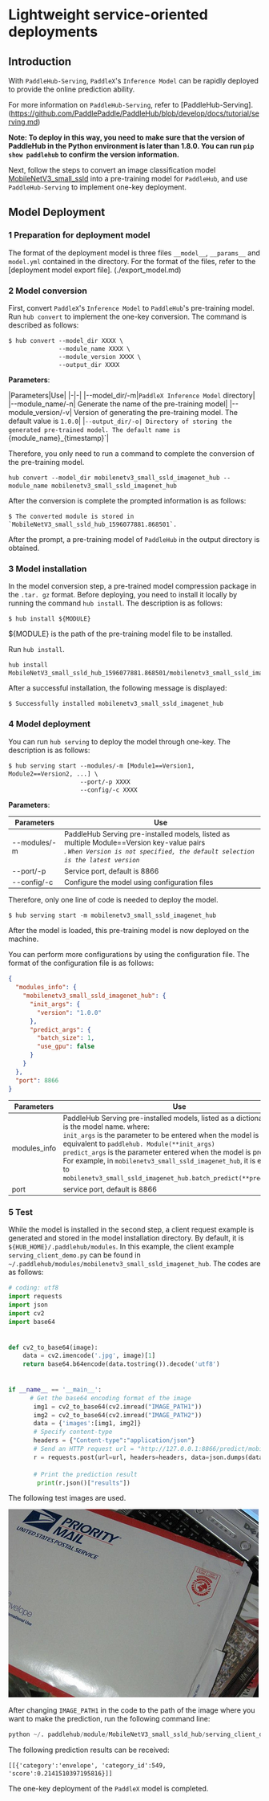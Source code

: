 # Lightweight service-oriented deployments
## Introduction
With `PaddleHub-Serving`, `PaddleX`'s `Inference Model` can be rapidly deployed to provide the online prediction ability.

For more information on `PaddleHub-Serving`, refer to [PaddleHub-Serving]. (https://github.com/PaddlePaddle/PaddleHub/blob/develop/docs/tutorial/serving.md)

**Note: To deploy in this way, you need to make sure that the version of PaddleHub in the Python environment is later than 1.8.0. You can run `pip show paddlehub` to confirm the version information.**


Next, follow the steps to convert an image classification model [MobileNetV3_small_ssld](https://bj.bcebos.com/paddlex/models/mobilenetv3_small_ssld_imagenet.tar.gz) into a pre-training model for `PaddleHub`, and use `PaddleHub-Serving` to implement one-key deployment.


## Model Deployment

### 1 Preparation for deployment model
The format of the deployment model is three files `__model__`, `__params__` and `model.yml` contained in the directory. For the format of the files, refer to the [deployment model export file]. (./export_model.md)

### 2 Model conversion
First, convert `PaddleX`'s `Inference Model` to `PaddleHub`'s pre-training model. Run `hub convert` to implement the one-key conversion. The command is described as follows:

```shell
$ hub convert --model_dir XXXX \
              --module_name XXXX \
              --module_version XXXX \
              --output_dir XXXX
```
**Parameters**:

|Parameters|Use|
|-|-| |--model_dir/-m|`PaddleX Inference Model` directory|
|--module_name/-n| Generate the name of the pre-training model|
|--module_version/-v| Version of generating the pre-training model. The default value is `1.0.0`|
|`--output_dir/-o| Directory of storing the generated pre-trained model. The default name is `{module_name}_{timestamp}`|

Therefore, you only need to run a command to complete the conversion of the pre-training model.

```shell
hub convert --model_dir mobilenetv3_small_ssld_imagenet_hub --module_name mobilenetv3_small_ssld_imagenet_hub
```

After the conversion is complete the prompted information is as follows:
```shell
$ The converted module is stored in `MobileNetV3_small_ssld_hub_1596077881.868501`.
```
After the prompt, a pre-training model of `PaddleHub` in the output directory is obtained.

### 3 Model installation
In the model conversion step, a pre-trained model compression package in the `.tar. gz` format. Before deploying, you need to install it locally by running the command `hub install`. The description is as follows:
```shell
$ hub install ${MODULE}
```
${MODULE} is the path of the pre-training model file to be installed.

Run `hub install`.
```shell
hub install MobileNetV3_small_ssld_hub_1596077881.868501/mobilenetv3_small_ssld_imagenet_hub.tar.gz
```
After a successful installation, the following message is displayed:
```shell
$ Successfully installed mobilenetv3_small_ssld_imagenet_hub
```

### 4 Model deployment
You can run `hub serving` to deploy the model through one-key. The description is as follows:
```shell
$ hub serving start --modules/-m [Module1==Version1, Module2==Version2, ...] \
                    --port/-p XXXX
                    --config/-c XXXX
```

**Parameters**:

|Parameters|Use|
|-|-|
|--modules/-m|PaddleHub Serving pre-installed models, listed as multiple Module==Version key-value pairs<br>*. `When Version is not specified, the default selection is the latest version`*|
|--port/-p|Service port, default is 8866|
|--config/-c|Configure the model using configuration files|

Therefore, only one line of code is needed to deploy the model.

```shell
$ hub serving start -m mobilenetv3_small_ssld_imagenet_hub
```
After the model is loaded, this pre-training model is now deployed on the machine.

You can perform more configurations by using the configuration file. The format of the configuration file is as follows:
```json
{
  "modules_info": {
    "mobilenetv3_small_ssld_imagenet_hub": {
      "init_args": {
        "version": "1.0.0"
      },
      "predict_args": {
        "batch_size": 1,
        "use_gpu": false
      }
    }
  },
  "port": 8866
}

```
|Parameters|Use|
|-|-|
|modules_info| PaddleHub Serving pre-installed models, listed as a dictionary list, key is the model name. where: <br>`init_args` is the parameter to be entered when the model is loaded, equivalent to `paddlehub. Module(**init_args)`<br>`predict_args` is the parameter entered when the model is predicted. For example, in `mobilenetv3_small_ssld_imagenet_hub`, it is equivalent to `mobilenetv3_small_ssld_imagenet_hub.batch_predict(**predict_args)`
|port| service port, default is 8866|

### 5 Test
While the model is installed in the second step, a client request example is generated and stored in the model installation directory. By default, it is `${HUB_HOME}/.paddlehub/modules`. In this example, the client example `serving_client_demo.py` can be found in `~/.paddlehub/modules/mobilenetv3_small_ssld_imagenet_hub`. The codes are as follows: 

```python
# coding: utf8
import requests
import json
import cv2
import base64


def cv2_to_base64(image):
    data = cv2.imencode('.jpg', image)[1]
    return base64.b64encode(data.tostring()).decode('utf8')


if __name__ == '__main__':
      # Get the base64 encoding format of the image 
       img1 = cv2_to_base64(cv2.imread("IMAGE_PATH1"))
       img2 = cv2_to_base64(cv2.imread("IMAGE_PATH2"))
       data = {'images':[img1, img2]} 
       # Specify content-type
       headers = {"Content-type":"application/json"} 
       # Send an HTTP request url = "http://127.0.0.1:8866/predict/mobilenetv3_small_ssld_imagenet_hub"
       r = requests.post(url=url, headers=headers, data=json.dumps(data)) 

       # Print the prediction result
        print(r.json()["results"])
```
The following test images are used.

![](../train/images/test.jpg)

After changing `IMAGE_PATH1` in the code to the path of the image where you want to make the prediction, run the following command line:
```python
python ~/. paddlehub/module/MobileNetV3_small_ssld_hub/serving_client_demo.py
```
The following prediction results can be received:
```shell
[[{'category':'envelope', 'category_id':549, 'score':0.2141510397195816}]]
````

The one-key deployment of the `PaddleX` model is completed.
